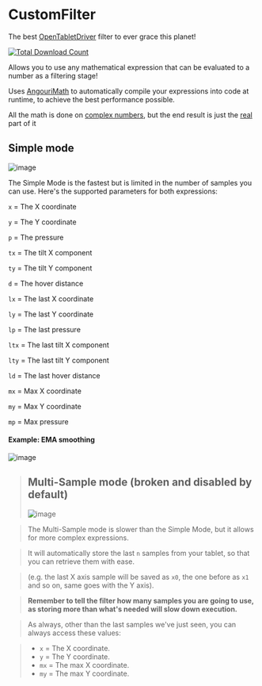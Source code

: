 # CustomFilter
The best [OpenTabletDriver](https://github.com/OpentabletDriver/OpenTabletDriver) filter to ever grace this planet!

[![Total Download Count](https://img.shields.io/github/downloads/adryzz/CustomFilter/total.svg)](https://github.com/adryzz/CustomFilter/releases)

Allows you to use any mathematical expression that can be evaluated to a number as a filtering stage!

Uses [AngouriMath](https://github.com/asc-community/AngouriMath) to automatically compile your expressions into code at runtime, to achieve the best performance possible.

All the math is done on [complex numbers](https://en.wikipedia.org/wiki/Complex_number), but the end result is just the [real](https://docs.microsoft.com/en-us/dotnet/api/system.numerics.complex.real?view=net-6.0) part of it

## Simple mode

![image](https://user-images.githubusercontent.com/46694241/152674287-80f94d11-5271-44d7-a11a-a5a9fabe610a.png)

The Simple Mode is the fastest but is limited in the number of samples you can use.
Here's the supported parameters for both expressions:

`x` = The X coordinate

`y` = The Y coordinate

`p` = The pressure

`tx` = The tilt X component

`ty` = The tilt Y component

`d` = The hover distance

`lx` = The last X coordinate

`ly` = The last Y coordinate

`lp` = The last pressure

`ltx` = The last tilt X component

`lty` = The last tilt Y component

`ld` = The last hover distance

`mx` = Max X coordinate

`my` = Max Y coordinate

`mp` = Max pressure

#### Example: EMA smoothing
![image](https://user-images.githubusercontent.com/46694241/152674407-eaccdf71-6fb2-448a-9eb4-6bc1c820bac0.png)

> ## Multi-Sample mode (broken and disabled by default)
> ![image](https://user-images.githubusercontent.com/46694241/152674423-eaded8d6-6158-4cf9-8e23-ed28ebb846e5.png)

> The Multi-Sample mode is slower than the Simple Mode, but it allows for more complex expressions.

> It will automatically store the last `n` samples from your tablet, so that you can retrieve them with ease.

> (e.g. the last X axis sample will be saved as `x0`, the one before as `x1` and so on, same goes with the Y axis).

> **Remember to tell the filter how many samples you are going to use, as storing more than what's needed will slow down execution.**

> As always, other than the last samples we've just seen, you can always access these values: 

> - `x` = The X coordinate.
> - `y` = The Y coordinate.
> - `mx` = The max X coordinate.
> - `my` = The max Y coordinate.
